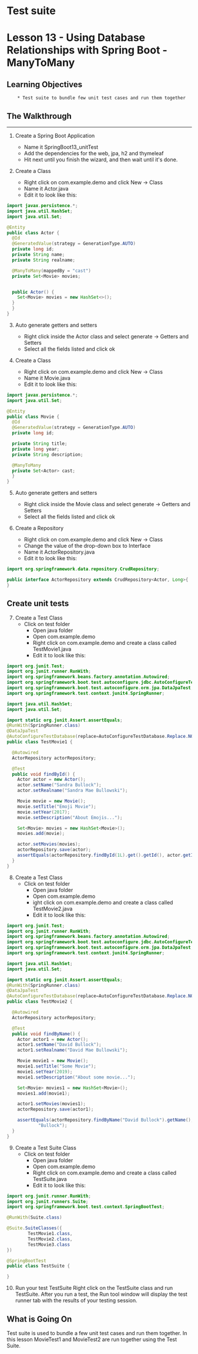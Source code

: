 # Test suite
# Lesson 13 - Using Database Relationships with Spring Boot - ManyToMany

## Learning Objectives
	    * Test suite to bundle few unit test cases and run them together

## The Walkthrough
  ---------------------------
  1. Create a Spring Boot Application
      * Name it SpringBoot13_unitTest
      * Add the dependencies for the web, jpa, h2 and thymeleaf
      * Hit next until you finish the wizard, and then wait until it's done.

  2. Create a Class
      * Right click on com.example.demo and click New -> Class
      * Name it Actor.java
      * Edit it to look like this:
    
```java
import javax.persistence.*;
import java.util.HashSet;
import java.util.Set;

@Entity
public class Actor {
  @Id
  @GeneratedValue(strategy = GenerationType.AUTO)
  private long id;
  private String name;
  private String realname;

  @ManyToMany(mappedBy = "cast")
  private Set<Movie> movies;


  public Actor() {
    Set<Movie> movies = new HashSet<>();
  }
  }
}
```
3. Auto generate getters and setters
  	* Right click inside the Actor class and select
    generate -> Getters and Setters
	* Select all the fields listed and click ok

4. Create a Class
    * Right click on com.example.demo and click New -> Class
    * Name it Movie.java
    * Edit it to look like this:

```java
import javax.persistence.*;
import java.util.Set;

@Entity
public class Movie {
  @Id
  @GeneratedValue(strategy = GenerationType.AUTO)
  private long id;

  private String title;
  private long year;
  private String description;

  @ManyToMany
  private Set<Actor> cast;
  }
}
```  
5. Auto generate getters and setters
  	* Right click inside the Movie class and select generate -> Getters
    and Setters
	* Select all the fields listed and click ok


6. Create a Repository
    * Right click on com.example.demo and click New -> Class
    * Change the value of the drop-down box to Interface
    * Name it ActorRepository.java
    * Edit it to look like this:

```java
import org.springframework.data.repository.CrudRepository;

public interface ActorRepository extends CrudRepository<Actor, Long>{
}
```

## Create unit tests

7. Create a Test Class
	  * Click on test folder
		* Open java folder
		* Open com.example.demo
		* Right click on com.example.demo and create a class called TestMovie1.java
		* Edit it to look like this:

```java
import org.junit.Test;
import org.junit.runner.RunWith;
import org.springframework.beans.factory.annotation.Autowired;
import org.springframework.boot.test.autoconfigure.jdbc.AutoConfigureTestDatabase;
import org.springframework.boot.test.autoconfigure.orm.jpa.DataJpaTest;
import org.springframework.test.context.junit4.SpringRunner;

import java.util.HashSet;
import java.util.Set;

import static org.junit.Assert.assertEquals;
@RunWith(SpringRunner.class)
@DataJpaTest
@AutoConfigureTestDatabase(replace=AutoConfigureTestDatabase.Replace.NONE)
public class TestMovie1 {

  @Autowired
  ActorRepository actorRepository;

  @Test
  public void findById() {
    Actor actor = new Actor();
    actor.setName("Sandra Bullock");
    actor.setRealname("Sandra Mae Bullowski");

    Movie movie = new Movie();
    movie.setTitle("Emoji Movie");
    movie.setYear(2017);
    movie.setDescription("About Emojis...");

    Set<Movie> movies = new HashSet<Movie>();
    movies.add(movie);

    actor.setMovies(movies);
    actorRepository.save(actor);
    assertEquals(actorRepository.findById(1L).get().getId(), actor.getId());
  }
}
```

8. Create a Test Class
	  * Click on test folder
		* Open java folder
		* Open com.example.demo
		* ight click on com.example.demo and create a class called TestMovie2.java
		* Edit it to look like this:

```java    
import org.junit.Test;
import org.junit.runner.RunWith;
import org.springframework.beans.factory.annotation.Autowired;
import org.springframework.boot.test.autoconfigure.jdbc.AutoConfigureTestDatabase;
import org.springframework.boot.test.autoconfigure.orm.jpa.DataJpaTest;
import org.springframework.test.context.junit4.SpringRunner;

import java.util.HashSet;
import java.util.Set;

import static org.junit.Assert.assertEquals;
@RunWith(SpringRunner.class)
@DataJpaTest
@AutoConfigureTestDatabase(replace=AutoConfigureTestDatabase.Replace.NONE)
public class TestMovie2 {

  @Autowired
  ActorRepository actorRepository;

  @Test
  public void findByName() {
    Actor actor1 = new Actor();
    actor1.setName("David Bullock");
    actor1.setRealname("David Mae Bullowski");

    Movie movie1 = new Movie();
    movie1.setTitle("Some Movie");
    movie1.setYear(2019);
    movie1.setDescription("About some movie...");

    Set<Movie> movies1 = new HashSet<Movie>();
    movies1.add(movie1);

    actor1.setMovies(movies1);
    actorRepository.save(actor1);

    assertEquals(actorRepository.findByName("David Bullock").getName(), "David " +
            "Bullock");
  }
}
```
9. Create a Test Suite Class
	  * Click on test folder
		* Open java folder
		* Open com.example.demo
		* Right click on com.example.demo and create a class called TestSuite.java
		* Edit it to look like this:

```java
import org.junit.runner.RunWith;
import org.junit.runners.Suite;
import org.springframework.boot.test.context.SpringBootTest;

@RunWith(Suite.class)

@Suite.SuiteClasses({
        TestMovie1.class,
        TestMovie2.class,
        TestMovie3.class
})

@SpringBootTest
public class TestSuite {

}
```

10. Run your test TestSuite
Right click on the TestSuite class and run TestSuite. After you run a test,
the Run tool window will display the test runner tab with the results of
your testing session.

## What is Going On
Test suite is used to bundle a few unit test cases and run them together. In
this lesson MovieTest1 and MovieTest2 are run together using the Test Suite.
